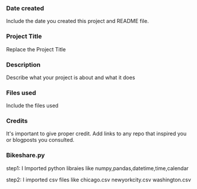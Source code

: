 ### Date created
Include the date you created this project and README file.

### Project Title
Replace the Project Title

### Description
Describe what your project is about and what it does

### Files used
Include the files used

### Credits
It's important to give proper credit. Add links to any repo that inspired you or blogposts you consulted.

### Bikeshare.py
step1: I Imported python libraies like numpy,pandas,datetime,time,calendar

step2: I imported csv files like chicago.csv newyorkcity.csv washington.csv 

